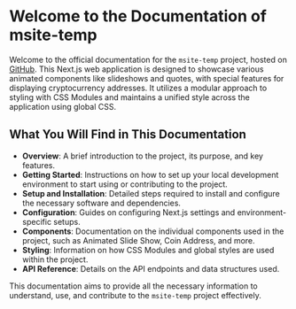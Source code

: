 # Welcome to the Documentation of msite-temp

Welcome to the official documentation for the `msite-temp` project, hosted on [GitHub](https://github.com/preciousnwaoha/msite-temp). This Next.js web application is designed to showcase various animated components like slideshows and quotes, with special features for displaying cryptocurrency addresses. It utilizes a modular approach to styling with CSS Modules and maintains a unified style across the application using global CSS.

## What You Will Find in This Documentation

- **Overview**: A brief introduction to the project, its purpose, and key features.
- **Getting Started**: Instructions on how to set up your local development environment to start using or contributing to the project.
- **Setup and Installation**: Detailed steps required to install and configure the necessary software and dependencies.
- **Configuration**: Guides on configuring Next.js settings and environment-specific setups.
- **Components**: Documentation on the individual components used in the project, such as Animated Slide Show, Coin Address, and more.
- **Styling**: Information on how CSS Modules and global styles are used within the project.
- **API Reference**: Details on the API endpoints and data structures used.

This documentation aims to provide all the necessary information to understand, use, and contribute to the `msite-temp` project effectively.